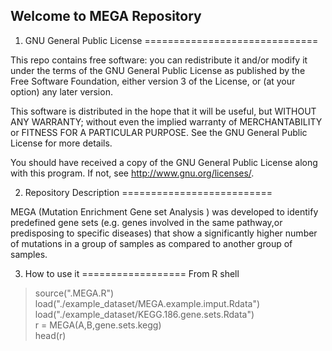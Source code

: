 Welcome to MEGA Repository
-------------------------------

1. GNU General Public License
==============================

This repo contains free software: you can redistribute it and/or modify
it under the terms of the GNU General Public License as published by
the Free Software Foundation, either version 3 of the License, or
(at your option) any later version.

This software is distributed in the hope that it will be useful,
but WITHOUT ANY WARRANTY; without even the implied warranty of
MERCHANTABILITY or FITNESS FOR A PARTICULAR PURPOSE.  See the
GNU General Public License for more details.

You should have received a copy of the GNU General Public License
along with this program.  If not, see <http://www.gnu.org/licenses/>.


2. Repository Description
==========================

MEGA (Mutation Enrichment Gene set Analysis ) was developed to 
identify predefined gene sets (e.g. genes involved in the same
pathway,or predisposing to specific diseases) that show a
significantly higher number of mutations in a group of samples
as compared to another group of samples.

3. How to use it
==================
From R shell

>source(".MEGA.R") <br />
load("./example_dataset/MEGA.example.imput.Rdata") <br />
load("./example_dataset/KEGG.186.gene.sets.Rdata") <br />
r = MEGA(A,B,gene.sets.kegg) <br />
head(r) <br />
